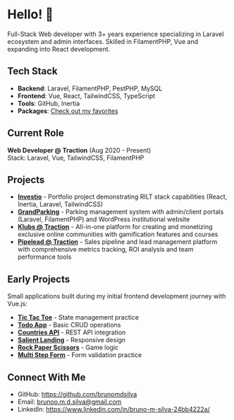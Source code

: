 # Hello! 👋

Full-Stack Web developer with 3+ years experience specializing in Laravel ecosystem and admin interfaces. Skilled in FilamentPHP, Vue and expanding into React development.

## Tech Stack
- **Backend**: Laravel, FilamentPHP, PestPHP, MySQL
- **Frontend**: Vue, React, TailwindCSS, TypeScript
- **Tools**: GitHub, Inertia
- **Packages**: [Check out my favorites](https://github.com/brunomdsilva?tab=stars)

## Current Role
**Web Developer @ Traction** (Aug 2020 - Present)  
Stack: Laravel, Vue, TailwindCSS, FilamentPHP

## Projects
- **[Investio](https://github.com/brunomdsilva/investio)** - Portfolio project demonstrating RILT stack capabilities (React, Inertia, Laravel, TailwindCSS)
- **[GrandParking](https://grandparking.com.br)** - Parking management system with admin/client portals (Laravel, FilamentPHP) and WordPress institutional website
- **[Klubs @ Traction](https://klubs.co/)** - All-in-one platform for creating and monetizing exclusive online communities with gamification features and courses
- **[Pipelead @ Traction](https://pipelead.to/)** - Sales pipeline and lead management platform with comprehensive metrics tracking, ROI analysis and team performance tools

## Early Projects
Small applications built during my initial frontend development journey with Vue.js:
- **[Tic Tac Toe](https://brunomdsilva.github.io/tictactoe/)** - State management practice
- **[Todo App](https://brunomdsilva.github.io/todo-app/)** - Basic CRUD operations
- **[Countries API](https://brunomdsilva.github.io/countries-api/)** - REST API integration
- **[Salient Landing](https://brunomdsilva.github.io/salient/)** - Responsive design
- **[Rock Paper Scissors](https://brunomdsilva.github.io/rock-paper-scissors-master/)** - Game logic
- **[Multi Step Form](https://brunomdsilva.github.io/multi-step-form/)** - Form validation practice

## Connect With Me
- GitHub: https://github.com/brunomdsilva
- Email: brunoo.m.d.silva@gmail.com
- LinkedIn: https://www.linkedin.com/in/bruno-m-silva-24bb4222a/
